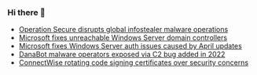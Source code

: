 ### Hi there 👋

<!--START_SECTION:feed-->
* [Operation Secure disrupts global infostealer malware operations](https://www.bleepingcomputer.com/news/security/operation-secure-disrupts-global-infostealer-malware-operations/)
* [Microsoft fixes unreachable Windows Server domain controllers](https://www.bleepingcomputer.com/news/microsoft/microsoft-fixes-unreachable-windows-server-domain-controllers/)
* [Microsoft fixes Windows Server auth issues caused by April updates](https://www.bleepingcomputer.com/news/microsoft/microsoft-fixes-windows-server-auth-issues-caused-by-april-updates/)
* [DanaBot malware operators exposed via C2 bug added in 2022](https://www.bleepingcomputer.com/news/security/danabot-malware-operators-exposed-via-c2-bug-added-in-2022/)
* [ConnectWise rotating code signing certificates over security concerns](https://www.bleepingcomputer.com/news/security/connectwise-rotating-code-signing-certificates-over-security-concerns/)
<!--END_SECTION:feed-->

<!--
**frankenk/frankenk** is a ✨ _special_ ✨ repository because its `README.md` (this file) appears on your GitHub profile.

Here are some ideas to get you started:

- 🔭 I’m currently working on ...
- 🌱 I’m currently learning ...
- 👯 I’m looking to collaborate on ...
- 🤔 I’m looking for help with ...
- 💬 Ask me about ...
- 📫 How to reach me: ...
- 😄 Pronouns: ...
- ⚡ Fun fact: ...
-->



